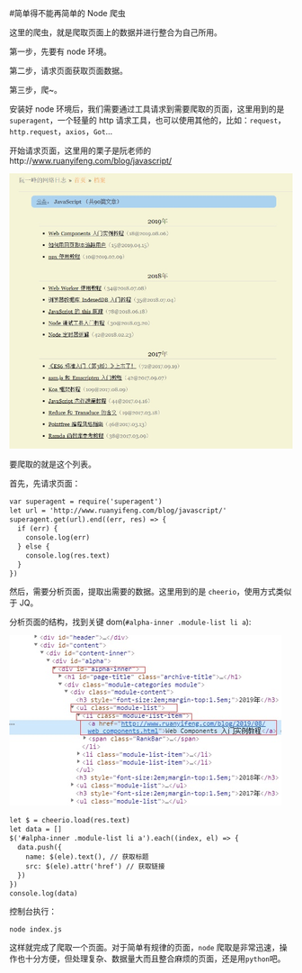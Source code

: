 #简单得不能再简单的 Node 爬虫

这里的爬虫，就是爬取页面上的数据并进行整合为自己所用。

第一步，先要有 node 环境。

第二步，请求页面获取页面数据。

第三步，爬~。

安装好 node 环境后，我们需要通过工具请求到需要爬取的页面，这里用到的是`superagent`，一个轻量的 http 请求工具，也可以使用其他的，比如：`request`，`http.request`，`axios`，`Got`...

开始请求页面，这里用的栗子是阮老师的http://www.ruanyifeng.com/blog/javascript/

![图片](https://github.com/MarioLuLu7/Notes-Share/blob/master/images/node_1_1.jpg)

要爬取的就是这个列表。

首先，先请求页面：

```
var superagent = require('superagent')
let url = 'http://www.ruanyifeng.com/blog/javascript/'
superagent.get(url).end((err, res) => {
  if (err) {
    console.log(err)
  } else {
    console.log(res.text)
  }
})
```

然后，需要分析页面，提取出需要的数据。这里用到的是 `cheerio`，使用方式类似于 JQ。

分析页面的结构，找到关键 dom(`#alpha-inner .module-list li a`):

![图片](https://github.com/MarioLuLu7/Notes-Share/blob/master/images/node_1_2.jpg)

```
let $ = cheerio.load(res.text)
let data = []
$('#alpha-inner .module-list li a').each((index, el) => {
  data.push({
    name: $(ele).text(), // 获取标题
    src: $(ele).attr('href') // 获取链接
  })
})
console.log(data)
```

控制台执行：

```
node index.js
```

这样就完成了爬取一个页面。对于简单有规律的页面，`node` 爬取是非常迅速，操作也十分方便，但处理复杂、数据量大而且整合麻烦的页面，还是用`python`吧。
